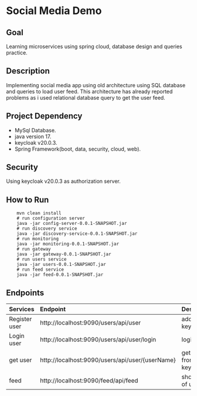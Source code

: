 # Social Media Demo


## Goal
Learning microservices using spring cloud, database design and queries practice. 

## Description
Implementing social media app using old architecture using SQL database  and queries to load user feed.
This architecture has already reported problems as i used relational database query to get the user feed.

## Project Dependency
- MySql Database. 
- java version 17.
- keycloak v20.0.3.
- Spring Framework(boot, data, security, cloud, web).

## Security
Using keycloak v20.0.3 as authorization server.

## How to Run
```shell
    mvn clean install
    # run configuration server
    java -jar config-server-0.0.1-SNAPSHOT.jar
    # run discovery service 
    java -jar discovery-service-0.0.1-SNAPSHOT.jar
    # run monitoring
    java -jar monitoring-0.0.1-SNAPSHOT.jar
    # run gateway 
    java -jar gateway-0.0.1-SNAPSHOT.jar
    # run users service
    java -jar users-0.0.1-SNAPSHOT.jar
    # run feed service
    java -jar feed-0.0.1-SNAPSHOT.jar
```

## Endpoints

Services | Endpoint | Description
:-- | :-- | :--
Register user | http://localhost:9090/users/api/user | add user to keycloak
Login user | http://localhost:9090/users/api/user/login | login user
get user | http://localhost:9090/users/api/user/{userName} | get user from keycloak
feed | http://localhost:9090/feed/api/feed | show feed of user






